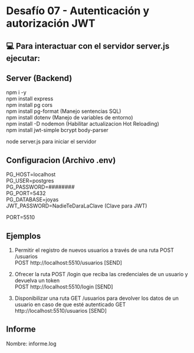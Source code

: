# Desafío 07 - Autenticación y autorización JWT

## :computer: Para interactuar con el servidor server.js ejecutar:

 ## Server (Backend)
npm i -y  
npm install express  
npm install pg cors  
npm install pg-format (Manejo sentencias SQL)  
npm install dotenv (Manejo de variables de entorno)  
npm install -D nodemon (Habilitar actualizacion Hot Reloading)  
npm install jwt-simple bcrypt body-parser

node server.js para iniciar el servidor

## Configuracion (Archivo .env)
PG_HOST=localhost  
PG_USER=postgres  
PG_PASSWORD=########  
PG_PORT=5432  
PG_DATABASE=joyas  
JWT_PASSWORD=NadieTeDaraLaClave (Clave para JWT)

PORT=5510

## Ejemplos
1. Permitir el registro de nuevos usuarios a través de una ruta POST /usuarios  
POST http://localhost:5510/usuarios   [SEND]  

2. Ofrecer la ruta POST /login que reciba las credenciales de un usuario y devuelva un token  
POST http://localhost:5510/login      [SEND]  

3. Disponibilizar una ruta GET /usuarios para devolver los datos de un usuario en caso de que esté autenticado
GET http://localhost:5510/usuarios    [SEND]

## Informe
Nombre: informe.log
